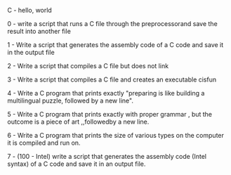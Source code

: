 C - hello, world                                                                                                                        

0 - write a script that runs a C file through the preprocessorand save the result into another file                                     

1 - Write a script that generates the assembly code of a C code and save it in the output file                                          

2 - Write a script that compiles a C file but does not link                                                                             

3 - Write a script that compiles a C file and creates an executable cisfun                                                              

4 - Write a C program that prints exactly "preparing is like building a multilingual puzzle, followed by a new line".                   

5 - Write a C program that prints exactly with proper grammar , but the outcome is a piece of art ,,followedby a new line.              

6 - Write a C program that prints the size of various types on the computer it is compiled and run on.                                  

7 - (100 - Intel) write a script that generates the assembly code (Intel syntax) of a C code and save it in an output file.             

                                                                                                                           

